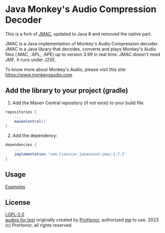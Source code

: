 # Java Monkey's Audio Compression Decoder
This is a fork of [JMAC](https://jmac.sourceforge.net/), updated to Java 8 and removed the native part.

JMAC is a Java implementation of Monkey's Audio Compression
decoder. JMAC is a Java library that decodes, converts and plays
Monkey's Audio files (.MAC, .APL, .APE) up to version 3.99 in real time.
JMAC doesn't need JMF. It runs under J2SE.

To know more about Monkey's Audio, please visit this site: 
https://www.monkeysaudio.com

## Add the library to your project (gradle)
1. Add the Maven Central repository (if not exist) to your build file:
```groovy
repositories {
    ...
    mavenCentral()
}
```

2. Add the dependency:
```groovy
dependencies {
    ...
    implementation 'com.tianscar.javasound:jmac:1.7.5'
}
```

## Usage
[Examples](/src/test/java/davaguine/jmac/test/)

## License
[LGPL-2.0](/LICENSE)  
[audios for test](/src/test/resources) originally created by [ProHonor](https://github.com/Aislandz), authorized [me](https://github.com/Tianscar) to use. 2023 (c) ProHonor, all rights reserved.